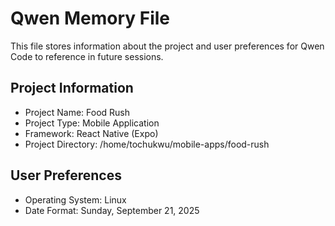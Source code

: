 # Qwen Memory File

This file stores information about the project and user preferences for Qwen Code to reference in future sessions.

## Project Information
- Project Name: Food Rush
- Project Type: Mobile Application
- Framework: React Native (Expo)
- Project Directory: /home/tochukwu/mobile-apps/food-rush

## User Preferences
- Operating System: Linux
- Date Format: Sunday, September 21, 2025
